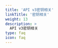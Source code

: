 ```yaml
---
title: 'API v3密钥相关'
linkTitle: '密钥相关'
weight: 13
description: >
  API v3密钥相关
type: faq
icon: faq
---
```

